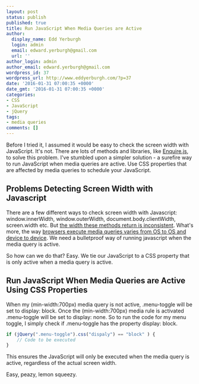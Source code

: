 ```yaml
---
layout: post
status: publish
published: true
title: Run JavaScript When Media Queries are Active
author:
  display_name: Edd Yerburgh
  login: admin
  email: edward.yerburgh@gmail.com
  url: ''
author_login: admin
author_email: edward.yerburgh@gmail.com
wordpress_id: 37
wordpress_url: http://www.eddyerburgh.com/?p=37
date: '2016-01-31 07:00:35 +0000'
date_gmt: '2016-01-31 07:00:35 +0000'
categories:
- CSS
- JavaScript
- jQuery
tags:
- media queries
comments: []
---
```


Before I tried it, I assumed it would be easy to check the screen width with JavaScript. It's not. There are lots of methods and libraries, like <a href="http://wicky.nillia.ms/enquire.js/">Enquire.js</a>, to solve this problem. I've stumbled upon a simpler solution - a surefire way to run JavaScript when media queries are active. Use CSS properties that are affected by media queries to schedule your JavaScript.

## Problems Detecting Screen Width with Javascript

There are a few different ways to check screen width with Javascript: window.innerWidth, window.outerWidth, document.body.clientWidth, screen.width etc. But <a href="http://tripleodeon.com/wp-content/uploads/2011/12/table.html">the width these methods return is inconsistent</a>. What's more, the way <a href="http://stackoverflow.com/questions/19291873/window-width-not-the-same-as-media-query">browsers execute media queries varies from OS to OS and device to device</a>. We need a bulletproof way of running javascript when the media query is active.

So how can we do that? Easy. We tie our JavaScript to a CSS property that is only active when a media query is active.

## Run JavaScript When Media Queries are Active Using CSS Properties

When my (min-width:700px) media query is not active, .menu-toggle will be set to display: block. Once the (min-width:700px) media rule is activated .menu-toggle will be set to display: none. So to run the code for my menu toggle, I simply check if .menu-toggle has the property display: block.

```javascript
if (jQuery(".menu-toggle").css("dispaly") == "block" ) {
    // Code to be executed
}
```

This ensures the JavaScript will only be executed when the media query is active, regardless of the actual screen width.

Easy, peazy, lemon squeezy.

